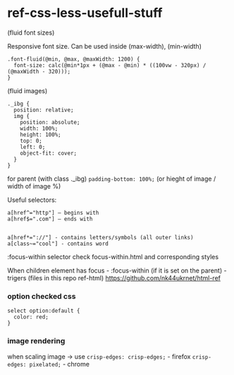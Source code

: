 # ref-css-less-usefull-stuff 


(fluid font sizes)

Responsive font size.
Can be used inside (max-width), (min-width)

```
.font-fluid(@min, @max, @maxWidth: 1200) {
  font-size: calc(@min*1px + (@max - @min) * ((100vw - 320px) / (@maxWidth - 320)));
}
```


(fluid images)

```
._ibg {
  position: relative;
  img {
    position: absolute;
    width: 100%;
    height: 100%;
    top: 0;
    left: 0;
    object-fit: cover;
  }
}
```

for parent (with class ._ibg)
`padding-bottom: 100%;` (or hieght of image / width of image %)

Useful selectors:
```
a[href^="http"] — begins with
a[href$=".com"] — ends with


a[href*="://"] - contains letters/symbols (all outer links)
a[class~="cool"] - contains word
```


:focus-within selector
check focus-within.html and corresponding styles

When children element has focus - :focus-within (if it is set on the parent) - trigers (files in this repo ref-html) https://github.com/nk44ukrnet/html-ref

### option checked css

```
select option:default {
  color: red;
}
```

### image rendering

when scaling image -> use
`crisp-edges: crisp-edges;` - firefox  `crisp-edges: pixelated;` - chrome
